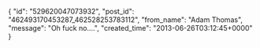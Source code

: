  {
   "id": "529620047073932",
   "post_id": "462493170453287_462528253783112",
   "from_name": "Adam Thomas",
   "message": "Oh fuck no....",
   "created_time": "2013-06-26T03:12:45+0000"
 }
